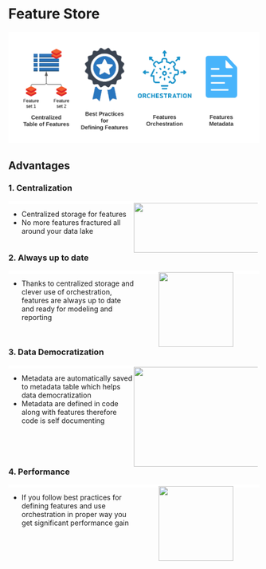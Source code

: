 # Feature Store

![](./images/feature_store_overview.png)

## **Advantages**

### 1. Centralization

<div style="border: 3px solid #fff;">

  <div style="width: 50%; float: left;">
    <ul>
      <li>Centralized storage for features</li>
      <li>No more features fractured all around your data lake</li>
    </ul>
  </div>
  
  <div style="width: 50%; float: left;display: flex; justify-content: center;">
    <img width="400" height="100" src="../images/feature_store_centralization.png">
  </div>

</div>

### 2. Always up to date
  
<div style="border: 3px solid #fff;">

  <div style="width: 50%; float: left;">
    <ul>
      <li>
        Thanks to centralized storage and clever use of orchestration,
        features are always up to date and ready for modeling and reporting
      </li>
    </ul>
  </div>
  
  <div style="width: 50%; float: left;display: flex; justify-content: center;">
    <img width="150" height="150" src="../images/feature_store_up_to_date.png">
  </div>

</div>

### 3. Data Democratization

<div style="border: 3px solid #fff;">

  <div style="width: 50%; float: left;">
    <ul>
      <li>
        Metadata are automatically saved to metadata table which helps
        data democratization
      </li>
      <li>
        Metadata are defined in code along with features therefore code is
        self documenting
      </li>
    </ul>
  </div>
  
  <div style="width: 50%; float: left;display: flex; justify-content: center;">
    <img width="450" height="200" src="../images/feature_store_metadata.png">
  </div>

</div>

### 4. Performance

<div style="border: 3px solid #fff;">

  <div style="width: 50%; float: left;">
    <ul>
      <li>
        If you follow best practices for defining features and use orchestration
        in proper way you get significant performance gain
      </li>
    </ul>
  </div>
  
  <div style="width: 50%; float: left;display: flex; justify-content: center;">
    <img width="150" height="150" src="../images/feature_store_performance.png">
  </div>

</div>
